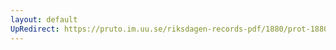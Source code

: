 ```yaml
---
layout: default
UpRedirect: https://pruto.im.uu.se/riksdagen-records-pdf/1880/prot-1880--fk--006/prot-1880--fk--006_004.pdf
---
```

